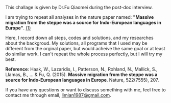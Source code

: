 This challage is given by Dr.Fu Qiaomei during the post-doc interview.

I am trying to repeat all analyses in the nature paper named: **"Massive migration from the steppe was a source for Indo-European languages in Europe"**. [(1)](https://www.nature.com/articles/nature14317)

Here, I record down all steps, codes and solutions, and my researches about the backgroud. My solutions, all programs that I used may be different from the orginal paper, but would acheive the same goal or at least do similar work. I can't repeat the whole process perfectly, but I will try my best.




**Reference**: Haak, W., Lazaridis, I., Patterson, N., Rohland, N., Mallick, S., Llamas, B., ... & Fu, Q. (2015). **Massive migration from the steppe was a source for Indo-European languages in Europe**. Nature, 522(7555), 207.


If you have any questions or want to discuss something with me, feel free to contact me through email, limian1987@gmail.com.
